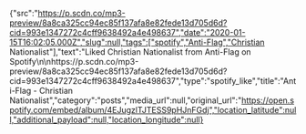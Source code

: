 {"src":"https://p.scdn.co/mp3-preview/8a8ca325cc94ec85f137afa8e82fede13d705d6d?cid=993e1347272c4cff9638492a4e498637","date":"2020-01-15T16:02:05.000Z","slug":null,"tags":["spotify","Anti-Flag","Christian Nationalist"],"text":"Liked Christian Nationalist from Anti-Flag on Spotify\n\nhttps://p.scdn.co/mp3-preview/8a8ca325cc94ec85f137afa8e82fede13d705d6d?cid=993e1347272c4cff9638492a4e498637","type":"spotify_like","title":"Anti-Flag - Christian Nationalist","category":"posts","media_url":null,"original_url":"https://open.spotify.com/embed/album/4EJugzlTJTESS9pHJnFGdj","location_latitude":null,"additional_payload":null,"location_longitude":null}